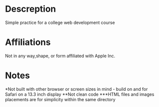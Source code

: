 # Descreption

Simple practice for a college web development course

# Affiliations

Not in any way,shape, or form affiliated with Apple Inc.

# Notes

*Not built with other browser or screen sizes in mind - build on and for Safari on a 13.3 inch display
**Not clean code
***HTML files and images placements are for simplicity within the same directory

#
